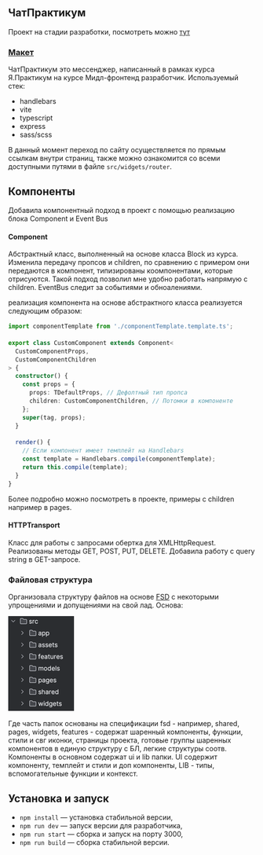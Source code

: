 ## ЧатПрактикум

Проект на стадии разработки, посмотреть можно [тут](https://melodious-kangaroo-d0bb12.netlify.app/)

### [Макет](https://www.figma.com/file/SSOn9QgZ0XkJKI1lelkQ8t/%D0%9C%D0%B5%D1%81%D1%81%D0%B5%D0%BD%D0%B4%D0%B6%D0%B5%D1%80-%D0%BF%D1%80%D0%B0%D0%BA%D1%82%D0%B8%D0%BA%D1%83%D0%BC?type=design&node-id=0-1&mode=design&t=I44loUCw6nDdPN7a-0)

ЧатПрактикум это мессенджер, написанный в рамках курса Я.Практикум на курсе Мидл-фронтенд разработчик.
Используемый стек:

- handlebars
- vite
- typescript
- express
- sass/scss

В данный момент переход по сайту осуществляется по прямым ссылкам внутри страниц, также можно ознакомится со всеми доступными путями в файле `src/widgets/router`.

## Компоненты

Добавила компонентный подход в проект с помощью реализацию блока Component и Event Bus

#### Component

Абстрактный класс, выполненный на основе класса Block из курса. Изменила передачу пропсов и children, по сравнению с примером они передаются в компонент, типизированы коомпонентами, которые отрисуются. Такой подход позволил мне удобно работать напрямую с children.
EventBus следит за событиями и обноалениями.

реализация компонента на основе абстрактного класса реализуется следующим образом:

```typescript
import componentTemplate from './componentTemplate.template.ts';

export class CustomComponent extends Component<
  CustomComponentProps,
  CustomComponentChildren
> {
  constructor() {
    const props = {
      props: TDefaultProps, // Дефолтный тип пропса
      children: CustomComponentChildren, // Потомки в компоненте
    };
    super(tag, props);
  }

  render() {
    // Если компонент имеет темплейт на Handlebars
    const template = Handlebars.compile(componentTemplate);
    return this.compile(template);
  }
}
```

Более подробно можно посмотреть в проекте, примеры с children например в pages.

#### HTTPTransport

Класс для работы с запросами обертка для XMLHttpRequest. Реализованы методы GET, POST, PUT, DELETE. Добавила работу с query string в GET-запросе.

### Файловая структура

Организовала структуру файлов на основе [FSD](https://feature-sliced.design/ru/docs/get-started/overview) c некоторыми упрощениями и допущениями на свой лад.
Основа:

![img.png](public/img.png)

Где часть папок основаны на спецификации fsd - например, shared, pages, widgets, features - содержат шаренный компоненты, функции, стили и свг иконки, страницы проекта, готовые группы шаренных компонентов в единую структуру с БЛ, легкие структуры соотв.
Компоненты в основном содержат ui и lib папки. UI содержит компоненту, темплейт и стили и доп компоненты, LIB - типы, вспомогательные функции и контекст.

## Установка и запуск

- `npm install` — установка стабильной версии,
- `npm run dev` — запуск версии для разработчика,
- `npm run start` — сборка и запуск на порту 3000,
- `npm run build` — сборка стабильной версии.
